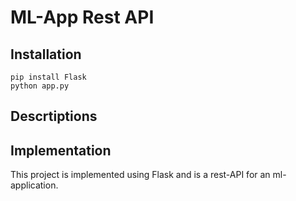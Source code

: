 # ML-App Rest API

## Installation

```
pip install Flask
python app.py
```

## Descrtiptions



## Implementation

This project is implemented using Flask and is a rest-API for an ml-application.
